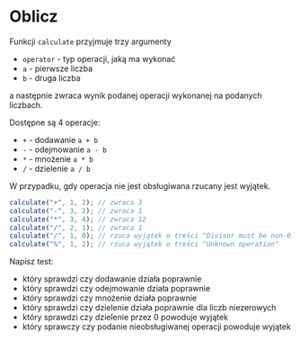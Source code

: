 # Oblicz

Funkcji `calculate` przyjmuje trzy argumenty

- `operator` - typ operacji, jaką ma wykonać
- `a` - pierwsze liczba
- `b` - druga liczba

a następnie zwraca wynik podanej operacji wykonanej na podanych liczbach.

Dostępne są 4 operacje:

- `+` - dodawanie `a + b`
- `-` - odejmowanie `a - b`
- `*` - mnożenie `a * b`
- `/` - dzielenie `a / b`

W przypadku, gdy operacja nie jest obsługiwana rzucany jest wyjątek.

```js
calculate("+", 1, 2); // zwraca 3
calculate("-", 3, 2); // zwraca 1
calculate("*", 3, 4); // zwraca 12
calculate("/", 2, 1); // zwraca 1
calculate("/", 1, 0); // rzuca wyjątek o treści "Divisor must be non-0 value"
calculate("%", 1, 2); // rzuca wyjątek o treści "Unknown operation"
```

Napisz test:

- który sprawdzi czy dodawanie działa poprawnie
- który sprawdzi czy odejmowanie działa poprawnie
- który sprawdzi czy mnożenie działa poprawnie
- który sprawdzi czy dzielenie działa poprawnie dla liczb niezerowych
- który sprawdzi czy dzielenie przez 0 powoduje wyjątek
- który sprawczy czy podanie nieobsługiwanej operacji powoduje wyjątek
